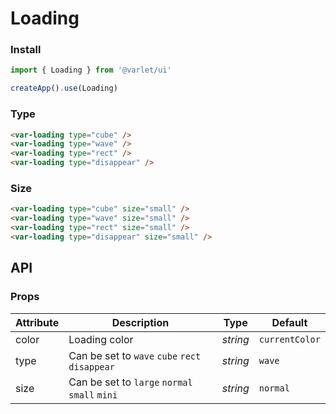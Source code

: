 # Loading

### Install

```js
import { Loading } from '@varlet/ui'

createApp().use(Loading)
```

### Type

```html
<var-loading type="cube" />
<var-loading type="wave" />
<var-loading type="rect" />
<var-loading type="disappear" />
```

### Size

```html
<var-loading type="cube" size="small" />
<var-loading type="wave" size="small" />
<var-loading type="rect" size="small" />
<var-loading type="disappear" size="small" />
```

## API

### Props

| Attribute | Description                                    | Type     | Default        |
| --------- | ---------------------------------------------- | -------- | -------------- |
| color     | Loading color                                  | _string_ | `currentColor` |
| type      | Can be set to `wave` `cube` `rect` `disappear` | _string_ | `wave`         |
| size      | Can be set to `large` `normal` `small` `mini`  | _string_ | `normal`       |
